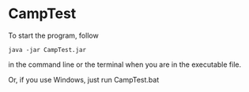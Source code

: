 # CampTest
To start the program, follow
```
java -jar CampTest.jar
```
in the command line or the terminal when you are in the executable file.

Or, if you use Windows, just run CampTest.bat
